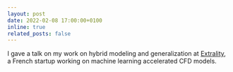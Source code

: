 ```yaml
---
layout: post
date: 2022-02-08 17:00:00+0100
inline: true
related_posts: false
---
```


I gave a talk on my work on hybrid modeling and generalization at [Extrality](https://www.extrality.ai/ "Now Ansys SimAI"), a French startup working on machine learning accelerated CFD models.
